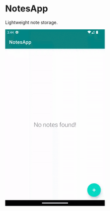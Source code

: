 # NotesApp

Lightweight note storage.

![](https://github.com/shvmsaini/NotesApp/blob/master/Video.gif)

